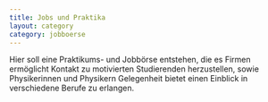 ```yaml
---
title: Jobs und Praktika
layout: category
category: jobboerse
---
```

Hier soll eine Praktikums- und Jobbörse entstehen, die es Firmen ermöglicht
Kontakt zu motivierten Studierenden herzustellen, sowie Physikerinnen und
Physikern Gelegenheit bietet einen Einblick in verschiedene Berufe zu erlangen.

